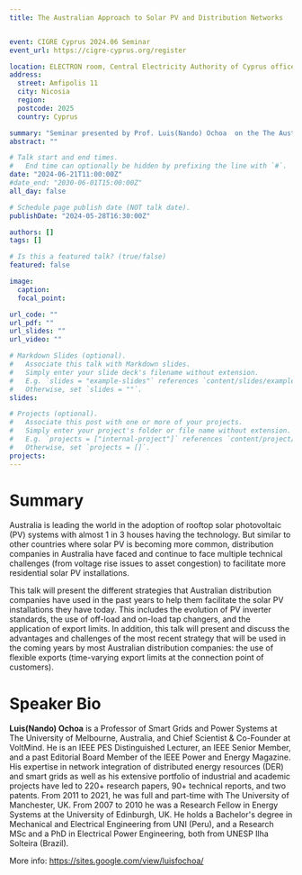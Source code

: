 ```yaml
---
title: The Australian Approach to Solar PV and Distribution Networks


event: CIGRE Cyprus 2024.06 Seminar
event_url: https://cigre-cyprus.org/register

location: ELECTRON room, Central Electricity Authority of Cyprus offices
address:
  street: Amfipolis 11
  city: Nicosia
  region: 
  postcode: 2025
  country: Cyprus

summary: "Seminar presented by Prof. Luis(Nando) Ochoa  on the The Australian Approach to Solar PV and Distribution Networks."
abstract: ""

# Talk start and end times.
#   End time can optionally be hidden by prefixing the line with `#`.
date: "2024-06-21T11:00:00Z"
#date_end: "2030-06-01T15:00:00Z"
all_day: false

# Schedule page publish date (NOT talk date).
publishDate: "2024-05-28T16:30:00Z"

authors: []
tags: []

# Is this a featured talk? (true/false)
featured: false

image:
  caption: 
  focal_point: 

url_code: ""
url_pdf: ""
url_slides: ""
url_video: ""

# Markdown Slides (optional).
#   Associate this talk with Markdown slides.
#   Simply enter your slide deck's filename without extension.
#   E.g. `slides = "example-slides"` references `content/slides/example-slides.md`.
#   Otherwise, set `slides = ""`.
slides:

# Projects (optional).
#   Associate this post with one or more of your projects.
#   Simply enter your project's folder or file name without extension.
#   E.g. `projects = ["internal-project"]` references `content/project/deep-learning/index.md`.
#   Otherwise, set `projects = []`.
projects:
---
```


# Summary

Australia is leading the world in the adoption of rooftop solar photovoltaic (PV) systems with almost 1 in 3 houses having the technology. But similar to other countries where solar PV is becoming more common, distribution companies in Australia have faced and continue to face multiple technical challenges (from voltage rise issues to asset congestion) to facilitate more residential solar PV installations.

This talk will present the different strategies that Australian distribution companies have used in the past years to help them facilitate the solar PV installations they have today. This includes the evolution of PV inverter standards, the use of off-load and on-load tap changers, and the application of export limits. In addition, this talk will present and discuss the advantages and challenges of the most recent strategy that will be used in the coming years by most Australian distribution companies: the use of flexible exports (time-varying export limits at the connection point of customers).

# Speaker Bio

**Luis(Nando) Ochoa** is a Professor of Smart Grids and Power Systems at The University of Melbourne, Australia, and Chief Scientist & Co-Founder at VoltMind. He is an IEEE PES Distinguished Lecturer, an IEEE Senior Member, and a past Editorial Board Member of the IEEE Power and Energy Magazine. His expertise in network integration of distributed energy resources (DER) and smart grids as well as his extensive portfolio of industrial and academic projects have led to 220+ research papers, 90+ technical reports, and two patents. From 2011 to 2021, he was full and part-time with The University of Manchester, UK. From 2007 to 2010 he was a Research Fellow in Energy Systems at the University of Edinburgh, UK. He holds a Bachelor's degree in Mechanical and Electrical Engineering from UNI (Peru), and a Research MSc and a PhD in Electrical Power Engineering, both from UNESP Ilha Solteira (Brazil).

More info: https://sites.google.com/view/luisfochoa/ 